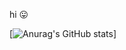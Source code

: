 hi 😛  
  
[![Anurag's GitHub stats](https://github-readme-stats.vercel.app/api?username=l0st-idi0t&show_icons=true&theme=github_dark)]

<!---
l0st-idi0t/l0st-idi0t is a ✨ special ✨ repository because its `README.md` (this file) appears on your GitHub profile.
You can click the Preview link to take a look at your changes.
--->
